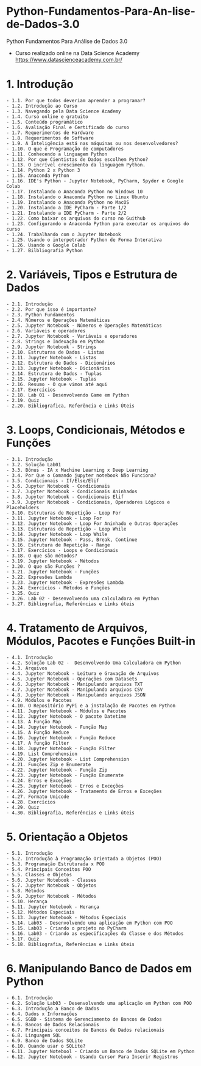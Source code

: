 # Python-Fundamentos-Para-An-lise-de-Dados-3.0
Python Fundamentos Para Análise de Dados 3.0
- Curso realizado online na Data Science Academy https://www.datascienceacademy.com.br/

# 1. Introdução
    - 1.1. Por que todos deveriam aprender a programar?
    - 1.2. Introdução ao Curso
    - 1.3. Navegando pela Data Science Academy
    - 1.4. Curso online e gratuito
    - 1.5. Conteúdo programático
    - 1.6. Avaliação Final e Certificado do curso
    - 1.7. Requerimentos de Hardware
    - 1.8. Requerimentos de Software
    - 1.9. A Inteligência está nas máquinas ou nos desenvolvedores?
    - 1.10. O que é Programação de computadores
    - 1.11. Conhecendo a linguagem Python
    - 1.12. Por que Cientistas de Dados escolhem Python?
    - 1.13. O incrível crescimento da linguagem Python.
    - 1.14. Python 2 x Python 3
    - 1.15. Anaconda Python
    - 1.16. IDE's Python - Jupyter Notebook, PyCharm, Spyder e Google Colab
    - 1.17. Instalando o Anaconda Python no Windows 10
    - 1.18. Instalando o Anaconda Python no Linux Ubuntu
    - 1.19. Instalando o Anaconda Python no MacOS
    - 1.20. Instalando a IDE PyCharm - Parte 1/2
    - 1.21. Instalando a IDE PyCharm - Parte 2/2
    - 1.22. Como baixar os arquivos do curso no Guithub
    - 1.23. Configurando o Anaconda Python para executar os arquivos do curso
    - 1.24. Trabalhando com o Jupyter Notebook
    - 1.25. Usando o interpetrador Python de Forma Interativa
    - 1.26. Usando o Google Colab
    - 1.27. Bilbliografia Python

# 2. Variáveis, Tipos e Estrutura de Dados
    - 2.1. Introdução
    - 2.2. Por que isso é importante?
    - 2.3. Python Fundamentos
    - 2.4. Números e Operações Matemáticas
    - 2.5. Jupyter Notebook - Números e Operações Matemáticas
    - 2.6. Variáveis e operadores
    - 2.7. Jupyter Notebook - Variáveis e operadores
    - 2.8. Strings e Indexação em Python
    - 2.9. Jupyter Notebook - Strings
    - 2.10. Estruturas de Dados - Listas
    - 2.11. Jupyter Notebook - Listas
    - 2.12. Estrutura de Dados - Dicionários
    - 2.13. Jupyter Notebook - Dicionários
    - 2.14. Estrutura de Dados - Tuplas
    - 2.15. Jupyter Notebook - Tuplas
    - 2.16. Resumo - O que vimos até aqui
    - 2.17. Exercícios
    - 2.18. Lab 01 - Desenvolvendo Game em Python
    - 2.19. Quiz
    - 2.20. Bibliografica, Referência e Links Úteis

# 3. Loops, Condicionais, Métodos e Funções
    - 3.1. Introdução
    - 3.2. Solução Lab01
    - 3.3. Bônus - IA x Machine Learning x Deep Learning
    - 3.4. Por Que o Comando jupyter notebook Não Funciona?
    - 3.5. Condicionais - If/Else/Elif
    - 3.6. Jupyter Notebook - Condicionais
    - 3.7. Jupyter Notebook - Condicionais Aninhados
    - 3.8. Jupyter Notebook - Condicionais Elif
    - 3.9. Jupyter Notebook - Condicionais, Operadores Lógicos e Placeholders
    - 3.10. Estruturas de Repetição - Loop For
    - 3.11. Jupyter Notebook - Loop For
    - 3.12. Jupyter Notebook - Loop For Aninhado e Outras Operações
    - 3.13. Estruturas de Repetição - Loop While
    - 3.14. Jupyter Notebook - Loop While
    - 3.15. Jupyter Notebook - Pass, Break, Continue
    - 3.16. Estrutura de Repetição - Range
    - 3.17. Exercícios - Loops e Condicionais
    - 3.18. O que são métodos?
    - 3.19. Jupyter Notebook - Métodos
    - 3.20. O que são Funções ?
    - 3.21. Jupyter Notebook - Funções
    - 3.22. Expresões Lambda
    - 3.23. Jupyter Notebook - Expresões Lambda
    - 3.24. Exercícios - Métodos e Funções
    - 3.25. Quiz
    - 3.26. Lab 02 - Desenvolvendo uma calculadora em Python
    - 3.27. Bibliografia, Referências e Links úteis

# 4. Tratamento de Arquivos, Módulos, Pacotes e Funções Built-in
    - 4.1. Introdução
    - 4.2. Solução Lab 02 -  Desenvolvendo Uma Calculadora em Python
    - 4.3. Arquivos
    - 4.4. Jupyter Notebook - Leitura e Gravação de Arquivos
    - 4.5. Jupyter Notebook - Operações com Datasets
    - 4.6. Jupyter Notebook - Manipulando arquivos TXT
    - 4.7. Jupyter Notebook - Manipulando arquivos CSV
    - 4.8. Jupyter Notebook - Manipulando arquivos JSON
    - 4.9. Módulos e Pacotes
    - 4.10. O Repositório PyPi e a instalação de Pacotes em Python
    - 4.11. Jupyter Notebook - Módulos e Pacotes
    - 4.12. Jupyter Notebook - O pacote Datetime
    - 4.13. A Função Map
    - 4.14. Jupyter Notebook - Função Map
    - 4.15. A Função Reduce
    - 4.16. Jupyter Notebook - Função Reduce
    - 4.17. A função Filter
    - 4.18. Jupyter Notebook - Função Filter
    - 4.19. List Comprehension
    - 4.20. Jupyter Notebook - List Comprehension
    - 4.21. Funções Zip e Enumerate
    - 4.22. Jupyter Notebook - Função Zip
    - 4.23. Jupyter Notebook - Função Enumerate
    - 4.24. Erros e Exceções
    - 4.25. Jupyter Notebook - Erros e Exceções
    - 4.26. Jupyter Notebook - Tratamento de Erros e Exceções
    - 4.27. Formato Unicode
    - 4.28. Exercícios
    - 4.29. Quiz
    - 4.30. Bibliografia, Referências e Links úteis

# 5. Orientação a Objetos
    - 5.1. Introdução
    - 5.2. Introdução à Programação Orientada a Objetos (POO)
    - 5.3. Programação Estruturada x POO
    - 5.4. Principais Conceitos POO
    - 5.5. Classes e Objetos
    - 5.6. Jupyter Notebook - Classes
    - 5.7. Jupyter Notebook - Objetos
    - 5.8. Métodos
    - 5.9. Jupyter Notebook - Métodos
    - 5.10. Herança
    - 5.11. Jupyter Notebook - Herança
    - 5.12. Métodos Especiais
    - 5.13. Jupyter Notebook - Métodos Especiais
    - 5.14. Lab03 - Desenvolvendo uma aplicação em Python com POO
    - 5.15. Lab03 - Criando o projeto no PyCharm
    - 5.16. Lab03 - Criando as especificações da Classe e dos Métodos
    - 5.17. Quiz
    - 5.18. Bibliografia, Referências e Links úteis

# 6. Manipulando Banco de Dados em Python
    - 6.1. Introdução
    - 6.2. Solução Lab03 - Desenvolvendo uma aplicação em Python com POO
    - 6.3. Introdução a Banco de Dados
    - 6.4. Dados x Informações
    - 6.5. SGBD - Sistema de Gerenciamento de Bancos de Dados
    - 6.6. Bancos de Dados Relacionais
    - 6.7. Principais conceitos de Bancos de Dados relacionais
    - 6.8. Linguagem SQL
    - 6.9. Banco de Dados SQLite
    - 6.10. Quando usar o SQLite?
    - 6.11. Jupyter Notebool - Criando um Banco de Dados SQLite em Python
    - 6.12. Jupyter Notebook - Usando Cursor Para Inserir Registros

